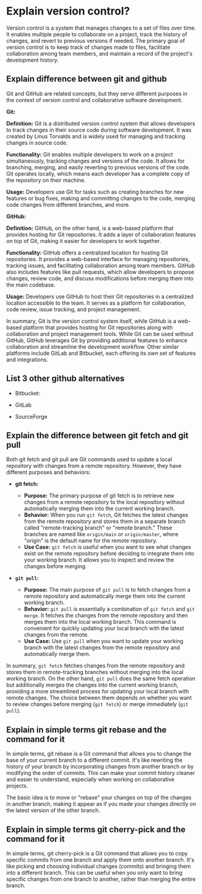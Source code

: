 # Explain version control?

Version control is a system that manages changes to a set of files over time. It enables multiple people to collaborate on a project, track the history of changes, and revert to previous versions if needed. The primary goal of version control is to keep track of changes made to files, facilitate collaboration among team members, and maintain a record of the project's development history.

## Explain difference between git and github

Git and GitHub are related concepts, but they serve different purposes in the context of version control and collaborative software development.

**Git:**

**Definition:** Git is a distributed version control system that allows developers to track changes in their source code during software development. It was created by Linus Torvalds and is widely used for managing and tracking changes in source code.

**Functionality:** Git enables multiple developers to work on a project simultaneously, tracking changes and versions of the code. It allows for branching, merging, and easily reverting to previous versions of the code. Git operates locally, which means each developer has a complete copy of the repository on their machine.

**Usage:** Developers use Git for tasks such as creating branches for new features or bug fixes, making and committing changes to the code, merging code changes from different branches, and more.

**GitHub:**

**Definition:** GitHub, on the other hand, is a web-based platform that provides hosting for Git repositories. It adds a layer of collaboration features on top of Git, making it easier for developers to work together.

**Functionality:** GitHub offers a centralized location for hosting Git repositories. It provides a web-based interface for managing repositories, tracking issues, and facilitating collaboration among team members. GitHub also includes features like pull requests, which allow developers to propose changes, review code, and discuss modifications before merging them into the main codebase.

**Usage:** Developers use GitHub to host their Git repositories in a centralized location accessible to the team. It serves as a platform for collaboration, code review, issue tracking, and project management.

In summary, Git is the version control system itself, while GitHub is a web-based platform that provides hosting for Git repositories along with collaboration and project management tools. While Git can be used without GitHub, GitHub leverages Git by providing additional features to enhance collaboration and streamline the development workflow. Other similar platforms include GitLab and Bitbucket, each offering its own set of features and integrations.

## List 3 other github alternatives

- Bitbucket:

- GitLab

- SourceForge

## Explain the difference between git fetch and git pull

Both git fetch and git pull are Git commands used to update a local repository with changes from a remote repository. However, they have different purposes and behaviors:

- **git fetch:**

  - **Purpose:** The primary purpose of git fetch is to retrieve new changes from a remote repository to the local repository without automatically merging them into the current working branch.
  - **Behavior:** When you run `git fetch`, Git fetches the latest changes from the remote repository and stores them in a separate branch called "remote-tracking branch" or "remote branch." These branches are named like `origin/main` or `origin/master`, where "origin" is the default name for the remote repository.
  - **Use Case:** `git fetch` is useful when you want to see what changes exist on the remote repository before deciding to integrate them into your working branch. It allows you to inspect and review the changes before merging.

- **`git pull`:**
  - **Purpose:** The main purpose of `git pull` is to fetch changes from a remote repository and automatically merge them into the current working branch.
  - **Behavior:** `git pull` is essentially a combination of `git fetch` and `git merge`. It fetches the changes from the remote repository and then merges them into the local working branch. This command is convenient for quickly updating your local branch with the latest changes from the remote.
  - **Use Case:** Use `git pull` when you want to update your working branch with the latest changes from the remote repository and automatically merge them.

In summary, `git fetch` fetches changes from the remote repository and stores them in remote-tracking branches without merging into the local working branch. On the other hand, `git pull` does the same fetch operation but additionally merges the changes into the current working branch, providing a more streamlined process for updating your local branch with remote changes. The choice between them depends on whether you want to review changes before merging (`git fetch`) or merge immediately (`git pull`).

## Explain in simple terms git rebase and the command for it

In simple terms, git rebase is a Git command that allows you to change the base of your current branch to a different commit. It's like rewriting the history of your branch by incorporating changes from another branch or by modifying the order of commits. This can make your commit history cleaner and easier to understand, especially when working on collaborative projects.

The basic idea is to move or "rebase" your changes on top of the changes in another branch, making it appear as if you made your changes directly on the latest version of the other branch.

## Explain in simple terms git cherry-pick and the command for it

In simple terms, git cherry-pick is a Git command that allows you to copy specific commits from one branch and apply them onto another branch. It's like picking and choosing individual changes (commits) and bringing them into a different branch. This can be useful when you only want to bring specific changes from one branch to another, rather than merging the entire branch.
